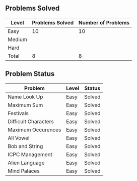 Problems Solved
---
|Level|Problems Solved|Number of Problems|
|-----|---------------|------------------|
|Easy|10|10|
|Medium|
|Hard|
|Total|8|8|

Problem Status
---
|Problem|Level|Status|
|-------|-----|------|
|Name Look Up|Easy|Solved|
|Maximum Sum|Easy|Solved|
|Festivals|Easy|Solved|
|Difficult Characters|Easy|Solved|
|Maximum Occurences|Easy|Solved|
|All Vowel|Easy|Solved|
|Bob and String|Easy|Solved|
|ICPC Management|Easy|Solved|
|Alien Language|Easy|Solved|
|Mind Palaces|Easy|Solved|

